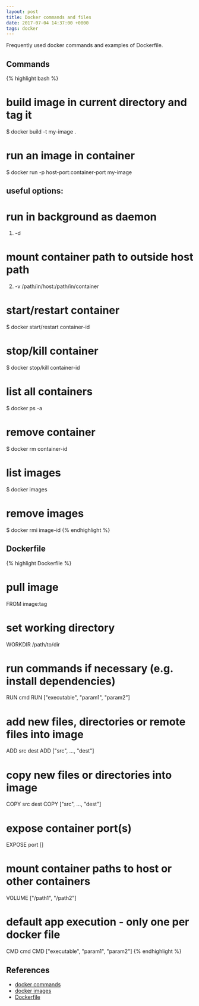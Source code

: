 ```yaml
---
layout: post
title: Docker commands and files
date: 2017-07-04 14:37:00 +0800
tags: docker
---
```


Frequently used docker commands and examples of Dockerfile.

## Commands
{% highlight bash %}
# build image in current directory and tag it
$ docker build -t my-image .

# run an image in container
$ docker run -p host-port:container-port my-image
## useful options:
  # run in background as daemon
  1) -d
  # mount container path to outside host path
  2) -v /path/in/host:/path/in/container 

# start/restart container
$ docker start/restart container-id

# stop/kill container
$ docker stop/kill container-id

# list all containers
$ docker ps -a

# remove container
$ docker rm container-id

# list images
$ docker images

# remove images
$ docker rmi image-id
{% endhighlight %}

## Dockerfile
{% highlight Dockerfile %}
# pull image
FROM image:tag

# set working directory
WORKDIR /path/to/dir

# run commands if necessary (e.g. install dependencies)
RUN cmd
RUN ["executable", "param1", "param2"]

# add new files, directories or remote files into image
ADD src dest
ADD ["src", ..., "dest"]

# copy new files or directories into image
COPY src dest
COPY ["src", ..., "dest"]

# expose container port(s)
EXPOSE port [<port>]

# mount container paths to host or other containers
VOLUME ["/path1", "/path2"]

# default app execution - only one per docker file
CMD cmd
CMD ["executable", "param1", "param2"]
{% endhighlight %}

## References
- [docker commands](https://docs.docker.com/engine/reference/commandline/docker/)
- [docker images](https://hub.docker.com/explore/)
- [Dockerfile](https://docs.docker.com/engine/reference/builder/)
